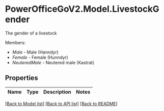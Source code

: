 # PowerOfficeGoV2.Model.LivestockGender
The gender of a livestock<p>Members:</p><ul><li><i>Male</i> - Male (Hanndyr)</li><li><i>Female</i> - Female (Hunndyr)</li><li><i>NeuteredMale</i> - Neutered male (Kastrat)</li></ul>

## Properties

Name | Type | Description | Notes
------------ | ------------- | ------------- | -------------

[[Back to Model list]](../../README.md#documentation-for-models) [[Back to API list]](../../README.md#documentation-for-api-endpoints) [[Back to README]](../../README.md)

